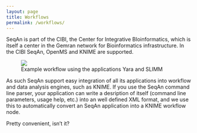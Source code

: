 ```yaml
---
layout: page
title: Workflows
permalink: /workflows/
---
```

SeqAn is part of the CIBI, the Center for Integrative BIoinformatics, which is itself a center
in the Gemran network for Bioinformatics infrastructure. In the CIBI SeqAn, OpenMS and KNIME are supported.

<figure>
    <img src="{{ 'assets/images/overlay/applications.png' | relative_url }}">
    <figcaption class="fig-caption">Example workflow using the applications Yara and SLIMM</figcaption>
</figure>

As such SeqAn support easy integration of all its applications into workflow and data analysis engines, such as KNIME.
If you use the SeqAn command line parser, your application can write a desription of itself
(command line parameters, usage help, etc.) into an well defined XML format,
and we use this to automatically convert an SeqAn application into a KNIME workflow node.

Pretty convenient, isn’t it?
